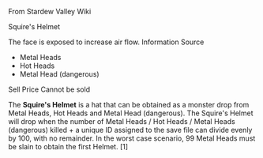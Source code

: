 From Stardew Valley Wiki

Squire's Helmet

The face is exposed to increase air flow. Information Source

- Metal Heads
- Hot Heads
- Metal Head (dangerous)

Sell Price Cannot be sold

The **Squire's Helmet** is a hat that can be obtained as a monster drop from Metal Heads, Hot Heads and Metal Head (dangerous). The Squire's Helmet will drop when the number of Metal Heads / Hot Heads / Metal Heads (dangerous) killed + a unique ID assigned to the save file can divide evenly by 100, with no remainder. In the worst case scenario, 99 Metal Heads must be slain to obtain the first Helmet. \[1]